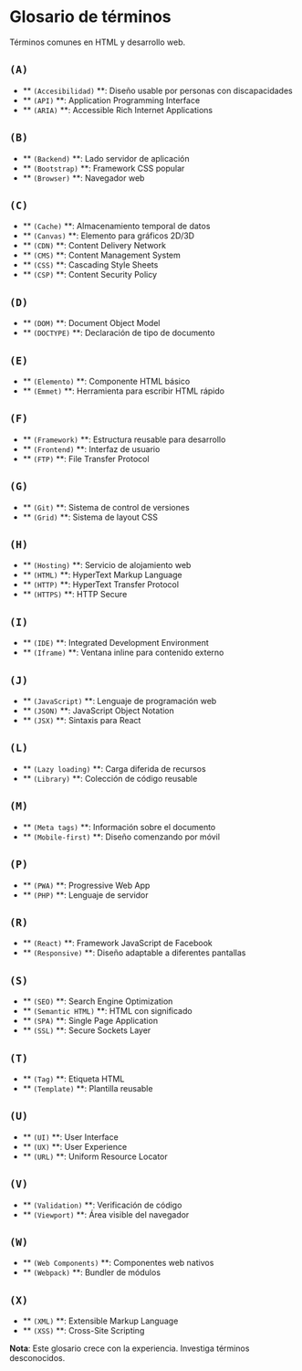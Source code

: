 # Glosario de términos

Términos comunes en HTML y desarrollo web.

## ``(A)``

- ** ``(Accesibilidad)`` **: Diseño usable por personas con discapacidades
- ** ``(API)`` **: Application Programming Interface
- ** ``(ARIA)`` **: Accessible Rich Internet Applications

## ``(B)``

- ** ``(Backend)`` **: Lado servidor de aplicación
- ** ``(Bootstrap)`` **: Framework CSS popular
- ** ``(Browser)`` **: Navegador web

## ``(C)``

- ** ``(Cache)`` **: Almacenamiento temporal de datos
- ** ``(Canvas)`` **: Elemento para gráficos 2D/3D
- ** ``(CDN)`` **: Content Delivery Network
- ** ``(CMS)`` **: Content Management System
- ** ``(CSS)`` **: Cascading Style Sheets
- ** ``(CSP)`` **: Content Security Policy

## ``(D)``

- ** ``(DOM)`` **: Document Object Model
- ** ``(DOCTYPE)`` **: Declaración de tipo de documento

## ``(E)``

- ** ``(Elemento)`` **: Componente HTML básico
- ** ``(Emmet)`` **: Herramienta para escribir HTML rápido

## ``(F)``

- ** ``(Framework)`` **: Estructura reusable para desarrollo
- ** ``(Frontend)`` **: Interfaz de usuario
- ** ``(FTP)`` **: File Transfer Protocol

## ``(G)``

- ** ``(Git)`` **: Sistema de control de versiones
- ** ``(Grid)`` **: Sistema de layout CSS

## ``(H)``

- ** ``(Hosting)`` **: Servicio de alojamiento web
- ** ``(HTML)`` **: HyperText Markup Language
- ** ``(HTTP)`` **: HyperText Transfer Protocol
- ** ``(HTTPS)`` **: HTTP Secure

## ``(I)``

- ** ``(IDE)`` **: Integrated Development Environment
- ** ``(Iframe)`` **: Ventana inline para contenido externo

## ``(J)``

- ** ``(JavaScript)`` **: Lenguaje de programación web
- ** ``(JSON)`` **: JavaScript Object Notation
- ** ``(JSX)`` **: Sintaxis para React

## ``(L)``

- ** ``(Lazy loading)`` **: Carga diferida de recursos
- ** ``(Library)`` **: Colección de código reusable

## ``(M)``

- ** ``(Meta tags)`` **: Información sobre el documento
- ** ``(Mobile-first)`` **: Diseño comenzando por móvil

## ``(P)``

- ** ``(PWA)`` **: Progressive Web App
- ** ``(PHP)`` **: Lenguaje de servidor

## ``(R)``

- ** ``(React)`` **: Framework JavaScript de Facebook
- ** ``(Responsive)`` **: Diseño adaptable a diferentes pantallas

## ``(S)``

- ** ``(SEO)`` **: Search Engine Optimization
- ** ``(Semantic HTML)`` **: HTML con significado
- ** ``(SPA)`` **: Single Page Application
- ** ``(SSL)`` **: Secure Sockets Layer

## ``(T)``

- ** ``(Tag)`` **: Etiqueta HTML
- ** ``(Template)`` **: Plantilla reusable

## ``(U)``

- ** ``(UI)`` **: User Interface
- ** ``(UX)`` **: User Experience
- ** ``(URL)`` **: Uniform Resource Locator

## ``(V)``

- ** ``(Validation)`` **: Verificación de código
- ** ``(Viewport)`` **: Área visible del navegador

## ``(W)``

- ** ``(Web Components)`` **: Componentes web nativos
- ** ``(Webpack)`` **: Bundler de módulos

## ``(X)``

- ** ``(XML)`` **: Extensible Markup Language
- ** ``(XSS)`` **: Cross-Site Scripting

**Nota**: Este glosario crece con la experiencia. Investiga términos desconocidos.